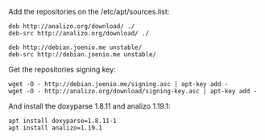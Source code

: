 Add the repositories on the /etc/apt/sources.list:

```
deb http://analizo.org/download/ ./
deb-src http://analizo.org/download/ ./

deb http://debian.joenio.me unstable/
deb-src http://debian.joenio.me unstable/
```
Get the repositories signing key:

```
wget -O - http://debian.joenio.me/signing.asc | apt-key add -
wget -O - http://analizo.org/download/signing-key.asc | apt-key add -
```

And install the doxyparse 1.8.11 and analizo 1.19.1:

```
apt install doxyparse=1.8.11-1
apt install analizo=1.19.1
```
